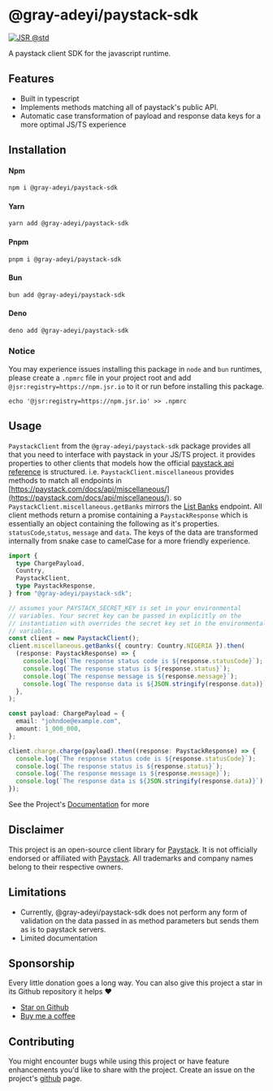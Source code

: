 # @gray-adeyi/paystack-sdk

[![JSR @std](https://jsr.io/badges/@gray-adeyi)](https://jsr.io/@gray-adeyi)

A paystack client SDK for the javascript runtime.

## Features

- Built in typescript
- Implements methods matching all of paystack's public API.
- Automatic case transformation of payload and response data keys for a more
  optimal JS/TS experience

## Installation

#### **Npm**

```bash
npm i @gray-adeyi/paystack-sdk
```

#### **Yarn**

```bash
yarn add @gray-adeyi/paystack-sdk
```

#### **Pnpm**

```bash
pnpm i @gray-adeyi/paystack-sdk
```

#### **Bun**

```bash
bun add @gray-adeyi/paystack-sdk
```

#### **Deno**

```bash
deno add @gray-adeyi/paystack-sdk
```

### Notice

You may experience issues installing this package in `node` and `bun` runtimes, please create a `.npmrc` file in
your project root and add `@jsr:registry=https://npm.jsr.io` to it or run before installing this package.

```commandline
echo '@jsr:registry=https://npm.jsr.io' >> .npmrc
```

## Usage

`PaystackClient` from the `@gray-adeyi/paystack-sdk` package provides all that
you need to interface with paystack in your JS/TS project. it provides
properties to other clients that models how the official
[paystack api reference](https://paystack.com/docs/api/) is structured. i.e.
`PaystackClient.miscellaneous` provides methods to match all endpoints in
[https://paystack.com/docs/api/miscellaneous/](https://paystack.com/docs/api/miscellaneous/).
so `PaystackClient.miscellaneous.getBanks` mirrors the
[List Banks](https://paystack.com/docs/api/miscellaneous/#bank) endpoint. All
client methods return a promise containing a `PaystackResponse` which is
essentially an object containing the following as it's properties.
`statusCode`,`status`, `message` and `data`. The keys of the data are
transformed internally from snake case to camelCase for a more friendly
experience.

```ts
import {
  type ChargePayload,
  Country,
  PaystackClient,
  type PaystackResponse,
} from "@gray-adeyi/paystack-sdk";

// assumes your PAYSTACK_SECRET_KEY is set in your environmental
// variables. Your secret key can be passed in explicitly on the
// instantiation with overrides the secret key set in the environmental
// variables.
const client = new PaystackClient();
client.miscellaneous.getBanks({ country: Country.NIGERIA }).then(
  (response: PaystackResponse) => {
    console.log(`The response status code is ${response.statusCode}`);
    console.log(`The response status is ${response.status}`);
    console.log(`The response message is ${response.message}`);
    console.log(`The response data is ${JSON.stringify(response.data)}`);
  },
);

const payload: ChargePayload = {
  email: "johndoe@example.com",
  amount: 1_000_000,
};

client.charge.charge(payload).then((response: PaystackResponse) => {
  console.log(`The response status code is ${response.statusCode}`);
  console.log(`The response status is ${response.status}`);
  console.log(`The response message is ${response.message}`);
  console.log(`The response data is ${JSON.stringify(response.data)}`);
});
```

See the Project's [Documentation](https://gray-adeyi.github.io/paystack-sdk) for
more

## Disclaimer

This project is an open-source client library for
[Paystack](https://paystack.com/). It is not officially endorsed or affiliated
with [Paystack](https://paystack.com/). All trademarks and company names belong
to their respective owners.

## Limitations

- Currently, @gray-adeyi/paystack-sdk does not perform any form of validation on
  the data passed in as method parameters but sends them as is to paystack
  servers.
- Limited documentation

## Sponsorship

Every little donation goes a long way. You can also give this project a star in
its Github repository it helps ♥️

- [Star on Github](https://www.github.com/gray-adeyi/paystack-sdk)
- [Buy me a coffee](https://www.buymeacoffee.com/jigani)

## Contributing

You might encounter bugs while using this project or have feature enhancements
you'd like to share with the project. Create an issue on the project's
[github](https://www.github.com/gray-adeyi/paystack-sdk) page.
